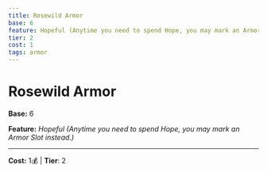 ```yaml
---
title: Rosewild Armor
base: 6
feature: Hopeful (Anytime you need to spend Hope, you may mark an Armor Slot instead.)
tier: 2
cost: 1
tags: armor
---
```

# Rosewild Armor

**Base:** 6

**Feature:** _Hopeful (Anytime you need to spend Hope, you may mark an Armor Slot instead.)_

___
**Cost:** 1💰 | **Tier**: 2
